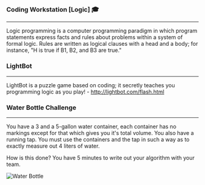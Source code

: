 ### Coding Workstation [Logic] 🎓
____________________________________________________________________________________
Logic programming is a computer programming paradigm in which program statements express facts and rules about problems within a system of formal logic. Rules are written as logical clauses with a head and a body; for instance, "H is true if B1, B2, and B3 are true."

### LightBot
____________________________________________________________________________________
LightBot is a puzzle game based on coding; it secretly teaches you programming logic as you play!
    - http://lightbot.com/flash.html

### Water Bottle Challenge
____________________________________________________________________________________
You have a 3 and a 5-gallon water container, each container has no markings except for that which gives you it's total volume. You also have a running tap. You must use the containers and the tap in such a way as to exactly measure out 4 liters of water. 

How is this done? You have 5 minutes to write out your algorithm with your team.

![Water Bottle](img/Rompecabeza_jan_unsolved.jpg)